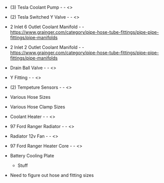* (3) Tesla Coolant Pump - - <>
* (2) Tesla Switched Y Valve - - <>
* 2 Inlet 6 Outlet Coolant Manifold - - <https://www.grainger.com/category/pipe-hose-tube-fittings/pipe-pipe-fittings/pipe-manifolds>
* 2 Inlet 2 Outlet Coolant Manifold - - <https://www.grainger.com/category/pipe-hose-tube-fittings/pipe-pipe-fittings/pipe-manifolds>
* Drain Ball Valve - - <>
* Y Fitting - - <>
* (2) Tempeture Sensors - - <>
* Various Hose Sizes
* Various Hose Clamp Sizes
* Coolant Heater - - <>
* 97 Ford Ranger Radiator - - <>
* Radiator 12v Fan - - <>
* 97 Ford Ranger Heater Core - - <>
* Battery Cooling Plate
  * Stuff

* Need to figure out hose and fitting sizes

